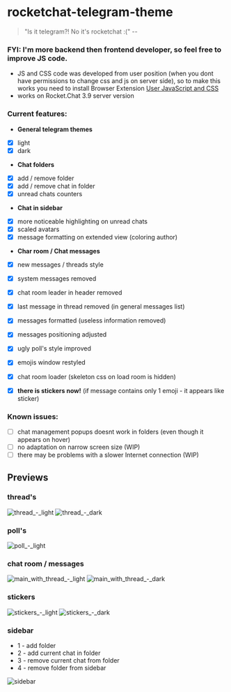 # rocketchat-telegram-theme
> "Is it telegram?! No it's rocketchat :("
--

### FYI:  I'm more backend then frontend developer, so feel free to improve JS code.

- JS and CSS code was developed from user position (when you dont have permissions to change css and js on server side), so to make this works you need to install Browser Extension [User JavaScript and CSS](https://chrome.google.com/webstore/detail/user-javascript-and-css/nbhcbdghjpllgmfilhnhkllmkecfmpld)
- works on Rocket.Chat 3.9 server version

### Current features:
- **General telegram themes**
 - [x] light
 - [x] dark
- **Chat folders**
 - [x] add / remove folder
 - [x] add / remove chat in folder
 - [x] unread chats counters
- **Chat in sidebar**
 - [x] more noticeable highlighting on unread chats
 - [x] scaled avatars
 - [x] message formatting on extended view (coloring author)
- **Char room / Chat messages**
 - [x] new messages / threads style
 - [x] system messages removed
 - [x] chat room leader in header removed
 - [x] last message in thread removed (in general messages list)
 - [x] messages formatted (useless information removed)
 - [x] messages positioning adjusted
 - [x] ugly poll's style improved
 - [x] emojis window restyled
 - [x] chat room loader (skeleton css on load room is hidden)
 - [x] **there is stickers now!** (if message contains only 1 emoji - it appears like sticker)


### Known issues:
 - [ ] chat management popups doesnt work in folders (even though it appears on hover)
 - [ ] no adaptation on narrow screen size (WIP)
 - [ ] there may be problems with a slower Internet connection (WIP)

## Previews

### thread's
![thread_-_light](https://github.com/mrFreeman-G/rocketchat-telegram-theme/assets/109005425/3e58b8ed-fe20-499a-b9b8-23e7b3a7a323)
![thread_-_dark](https://github.com/mrFreeman-G/rocketchat-telegram-theme/assets/109005425/71cd8742-0b56-46cf-8c7b-8cad2d3ae9bc)

### poll's
![poll_-_light](https://github.com/mrFreeman-G/rocketchat-telegram-theme/assets/109005425/7e86703a-e975-4185-b47f-6d3583baa24f)

### chat room / messages
![main_with_thread_-_light](https://github.com/mrFreeman-G/rocketchat-telegram-theme/assets/109005425/6383c447-4182-461f-90a2-d146ad56740e)
![main_with_thread_-_dark](https://github.com/mrFreeman-G/rocketchat-telegram-theme/assets/109005425/00425d99-1b2e-48ab-94ea-9b7fb99c4bf6)

### stickers
![stickers_-_light](https://github.com/mrFreeman-G/rocketchat-telegram-theme/assets/109005425/fd302e2a-f9ab-4d36-8d9e-11fb776a1dfc)
![stickers_-_dark](https://github.com/mrFreeman-G/rocketchat-telegram-theme/assets/109005425/3fa39a90-782f-4a54-affb-54463a3700ae)

### sidebar
- 1 - add folder 
- 2 - add current chat in folder
- 3 - remove current chat from folder
- 4 - remove folder from sidebar
  
![sidebar](https://github.com/mrFreeman-G/rocketchat-telegram-theme/assets/109005425/208fe57c-2e50-43ec-95c6-cc85b048dda0)
